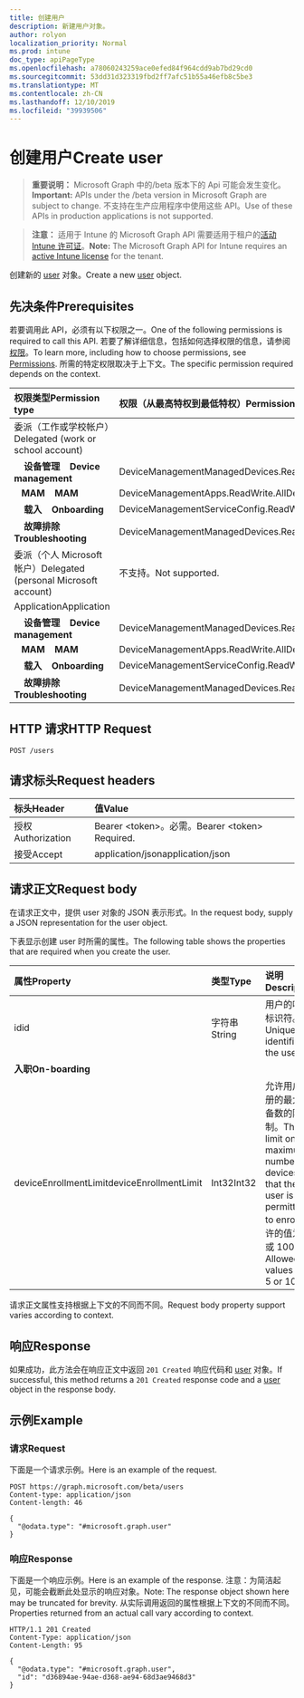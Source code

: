```yaml
---
title: 创建用户
description: 新建用户对象。
author: rolyon
localization_priority: Normal
ms.prod: intune
doc_type: apiPageType
ms.openlocfilehash: a78060243259ace0efed84f964cdd9ab7bd29cd0
ms.sourcegitcommit: 53dd31d323319fbd2ff7afc51b55a46efb8c5be3
ms.translationtype: MT
ms.contentlocale: zh-CN
ms.lasthandoff: 12/10/2019
ms.locfileid: "39939506"
---
```

# <a name="create-user"></a><span data-ttu-id="2d4f1-103">创建用户</span><span class="sxs-lookup"><span data-stu-id="2d4f1-103">Create user</span></span>

> <span data-ttu-id="2d4f1-104">**重要说明：** Microsoft Graph 中的/beta 版本下的 Api 可能会发生变化。</span><span class="sxs-lookup"><span data-stu-id="2d4f1-104">**Important:** APIs under the /beta version in Microsoft Graph are subject to change.</span></span> <span data-ttu-id="2d4f1-105">不支持在生产应用程序中使用这些 API。</span><span class="sxs-lookup"><span data-stu-id="2d4f1-105">Use of these APIs in production applications is not supported.</span></span>

> <span data-ttu-id="2d4f1-106">**注意：** 适用于 Intune 的 Microsoft Graph API 需要适用于租户的[活动 Intune 许可证](https://go.microsoft.com/fwlink/?linkid=839381)。</span><span class="sxs-lookup"><span data-stu-id="2d4f1-106">**Note:** The Microsoft Graph API for Intune requires an [active Intune license](https://go.microsoft.com/fwlink/?linkid=839381) for the tenant.</span></span>

<span data-ttu-id="2d4f1-107">创建新的 [user](../resources/intune-shared-user.md) 对象。</span><span class="sxs-lookup"><span data-stu-id="2d4f1-107">Create a new [user](../resources/intune-shared-user.md) object.</span></span>

## <a name="prerequisites"></a><span data-ttu-id="2d4f1-108">先决条件</span><span class="sxs-lookup"><span data-stu-id="2d4f1-108">Prerequisites</span></span>

<span data-ttu-id="2d4f1-109">若要调用此 API，必须有以下权限之一。</span><span class="sxs-lookup"><span data-stu-id="2d4f1-109">One of the following permissions is required to call this API.</span></span> <span data-ttu-id="2d4f1-110">若要了解详细信息，包括如何选择权限的信息，请参阅[权限](/graph/permissions-reference)。</span><span class="sxs-lookup"><span data-stu-id="2d4f1-110">To learn more, including how to choose permissions, see [Permissions](/graph/permissions-reference).</span></span>  <span data-ttu-id="2d4f1-111">所需的特定权限取决于上下文。</span><span class="sxs-lookup"><span data-stu-id="2d4f1-111">The specific permission required depends on the context.</span></span>

|<span data-ttu-id="2d4f1-112">权限类型</span><span class="sxs-lookup"><span data-stu-id="2d4f1-112">Permission type</span></span>|<span data-ttu-id="2d4f1-113">权限（从最高特权到最低特权）</span><span class="sxs-lookup"><span data-stu-id="2d4f1-113">Permissions (from most to least privileged)</span></span>|
|:---|:---|
|<span data-ttu-id="2d4f1-114">委派（工作或学校帐户）</span><span class="sxs-lookup"><span data-stu-id="2d4f1-114">Delegated (work or school account)</span></span>||
| <span data-ttu-id="2d4f1-115">&nbsp; &nbsp; **设备管理**</span><span class="sxs-lookup"><span data-stu-id="2d4f1-115">&nbsp; &nbsp; **Device management**</span></span> | <span data-ttu-id="2d4f1-116">DeviceManagementManagedDevices.ReadWrite.All</span><span class="sxs-lookup"><span data-stu-id="2d4f1-116">DeviceManagementManagedDevices.ReadWrite.All</span></span>|
| <span data-ttu-id="2d4f1-117">&nbsp;&nbsp; **MAM**</span><span class="sxs-lookup"><span data-stu-id="2d4f1-117">&nbsp; &nbsp; **MAM**</span></span> | <span data-ttu-id="2d4f1-118">DeviceManagementApps.ReadWrite.All</span><span class="sxs-lookup"><span data-stu-id="2d4f1-118">DeviceManagementApps.ReadWrite.All</span></span>|
| <span data-ttu-id="2d4f1-119">&nbsp; &nbsp; **载入**</span><span class="sxs-lookup"><span data-stu-id="2d4f1-119">&nbsp; &nbsp; **Onboarding**</span></span> | <span data-ttu-id="2d4f1-120">DeviceManagementServiceConfig.ReadWrite.All</span><span class="sxs-lookup"><span data-stu-id="2d4f1-120">DeviceManagementServiceConfig.ReadWrite.All</span></span>|
| <span data-ttu-id="2d4f1-121">&nbsp; &nbsp; **故障排除**</span><span class="sxs-lookup"><span data-stu-id="2d4f1-121">&nbsp; &nbsp; **Troubleshooting**</span></span> | <span data-ttu-id="2d4f1-122">DeviceManagementManagedDevices.ReadWrite.All</span><span class="sxs-lookup"><span data-stu-id="2d4f1-122">DeviceManagementManagedDevices.ReadWrite.All</span></span>|
|<span data-ttu-id="2d4f1-123">委派（个人 Microsoft 帐户）</span><span class="sxs-lookup"><span data-stu-id="2d4f1-123">Delegated (personal Microsoft account)</span></span>|<span data-ttu-id="2d4f1-124">不支持。</span><span class="sxs-lookup"><span data-stu-id="2d4f1-124">Not supported.</span></span>|
|<span data-ttu-id="2d4f1-125">Application</span><span class="sxs-lookup"><span data-stu-id="2d4f1-125">Application</span></span>||
| <span data-ttu-id="2d4f1-126">&nbsp; &nbsp; **设备管理**</span><span class="sxs-lookup"><span data-stu-id="2d4f1-126">&nbsp; &nbsp; **Device management**</span></span> | <span data-ttu-id="2d4f1-127">DeviceManagementManagedDevices.ReadWrite.All</span><span class="sxs-lookup"><span data-stu-id="2d4f1-127">DeviceManagementManagedDevices.ReadWrite.All</span></span>|
| <span data-ttu-id="2d4f1-128">&nbsp;&nbsp; **MAM**</span><span class="sxs-lookup"><span data-stu-id="2d4f1-128">&nbsp; &nbsp; **MAM**</span></span> | <span data-ttu-id="2d4f1-129">DeviceManagementApps.ReadWrite.All</span><span class="sxs-lookup"><span data-stu-id="2d4f1-129">DeviceManagementApps.ReadWrite.All</span></span>|
| <span data-ttu-id="2d4f1-130">&nbsp; &nbsp; **载入**</span><span class="sxs-lookup"><span data-stu-id="2d4f1-130">&nbsp; &nbsp; **Onboarding**</span></span> | <span data-ttu-id="2d4f1-131">DeviceManagementServiceConfig.ReadWrite.All</span><span class="sxs-lookup"><span data-stu-id="2d4f1-131">DeviceManagementServiceConfig.ReadWrite.All</span></span>|
| <span data-ttu-id="2d4f1-132">&nbsp; &nbsp; **故障排除**</span><span class="sxs-lookup"><span data-stu-id="2d4f1-132">&nbsp; &nbsp; **Troubleshooting**</span></span> | <span data-ttu-id="2d4f1-133">DeviceManagementManagedDevices.ReadWrite.All</span><span class="sxs-lookup"><span data-stu-id="2d4f1-133">DeviceManagementManagedDevices.ReadWrite.All</span></span>|

## <a name="http-request"></a><span data-ttu-id="2d4f1-134">HTTP 请求</span><span class="sxs-lookup"><span data-stu-id="2d4f1-134">HTTP Request</span></span>

<!-- {
  "blockType": "ignored"
}
-->
``` http
POST /users
```

## <a name="request-headers"></a><span data-ttu-id="2d4f1-135">请求标头</span><span class="sxs-lookup"><span data-stu-id="2d4f1-135">Request headers</span></span>

|<span data-ttu-id="2d4f1-136">标头</span><span class="sxs-lookup"><span data-stu-id="2d4f1-136">Header</span></span>|<span data-ttu-id="2d4f1-137">值</span><span class="sxs-lookup"><span data-stu-id="2d4f1-137">Value</span></span>|
|:---|:---|
|<span data-ttu-id="2d4f1-138">授权</span><span class="sxs-lookup"><span data-stu-id="2d4f1-138">Authorization</span></span>|<span data-ttu-id="2d4f1-139">Bearer &lt;token&gt;。必需。</span><span class="sxs-lookup"><span data-stu-id="2d4f1-139">Bearer &lt;token&gt; Required.</span></span>|
|<span data-ttu-id="2d4f1-140">接受</span><span class="sxs-lookup"><span data-stu-id="2d4f1-140">Accept</span></span>|<span data-ttu-id="2d4f1-141">application/json</span><span class="sxs-lookup"><span data-stu-id="2d4f1-141">application/json</span></span>|

## <a name="request-body"></a><span data-ttu-id="2d4f1-142">请求正文</span><span class="sxs-lookup"><span data-stu-id="2d4f1-142">Request body</span></span>

<span data-ttu-id="2d4f1-143">在请求正文中，提供 user 对象的 JSON 表示形式。</span><span class="sxs-lookup"><span data-stu-id="2d4f1-143">In the request body, supply a JSON representation for the user object.</span></span>

<span data-ttu-id="2d4f1-144">下表显示创建 user 时所需的属性。</span><span class="sxs-lookup"><span data-stu-id="2d4f1-144">The following table shows the properties that are required when you create the user.</span></span>

|<span data-ttu-id="2d4f1-145">属性</span><span class="sxs-lookup"><span data-stu-id="2d4f1-145">Property</span></span>|<span data-ttu-id="2d4f1-146">类型</span><span class="sxs-lookup"><span data-stu-id="2d4f1-146">Type</span></span>|<span data-ttu-id="2d4f1-147">说明</span><span class="sxs-lookup"><span data-stu-id="2d4f1-147">Description</span></span>|
|:---|:---|:---|
|<span data-ttu-id="2d4f1-148">id</span><span class="sxs-lookup"><span data-stu-id="2d4f1-148">id</span></span>|<span data-ttu-id="2d4f1-149">字符串</span><span class="sxs-lookup"><span data-stu-id="2d4f1-149">String</span></span>|<span data-ttu-id="2d4f1-150">用户的唯一标识符。</span><span class="sxs-lookup"><span data-stu-id="2d4f1-150">Unique identifier of the user.</span></span>|
|<span data-ttu-id="2d4f1-151">**入职**</span><span class="sxs-lookup"><span data-stu-id="2d4f1-151">**On-boarding**</span></span>||
|<span data-ttu-id="2d4f1-152">deviceEnrollmentLimit</span><span class="sxs-lookup"><span data-stu-id="2d4f1-152">deviceEnrollmentLimit</span></span>|<span data-ttu-id="2d4f1-153">Int32</span><span class="sxs-lookup"><span data-stu-id="2d4f1-153">Int32</span></span>|<span data-ttu-id="2d4f1-154">允许用户注册的最大设备数的限制。</span><span class="sxs-lookup"><span data-stu-id="2d4f1-154">The limit on the maximum number of devices that the user is permitted to enroll.</span></span> <span data-ttu-id="2d4f1-155">允许的值为 5 或 1000。</span><span class="sxs-lookup"><span data-stu-id="2d4f1-155">Allowed values are 5 or 1000.</span></span>|

<span data-ttu-id="2d4f1-156">请求正文属性支持根据上下文的不同而不同。</span><span class="sxs-lookup"><span data-stu-id="2d4f1-156">Request body property support varies according to context.</span></span>

## <a name="response"></a><span data-ttu-id="2d4f1-157">响应</span><span class="sxs-lookup"><span data-stu-id="2d4f1-157">Response</span></span>

<span data-ttu-id="2d4f1-158">如果成功，此方法会在响应正文中返回 `201 Created` 响应代码和 [user](../resources/intune-shared-user.md) 对象。</span><span class="sxs-lookup"><span data-stu-id="2d4f1-158">If successful, this method returns a `201 Created` response code and a [user](../resources/intune-shared-user.md) object in the response body.</span></span>

## <a name="example"></a><span data-ttu-id="2d4f1-159">示例</span><span class="sxs-lookup"><span data-stu-id="2d4f1-159">Example</span></span>

### <a name="request"></a><span data-ttu-id="2d4f1-160">请求</span><span class="sxs-lookup"><span data-stu-id="2d4f1-160">Request</span></span>

<span data-ttu-id="2d4f1-161">下面是一个请求示例。</span><span class="sxs-lookup"><span data-stu-id="2d4f1-161">Here is an example of the request.</span></span>

``` http
POST https://graph.microsoft.com/beta/users
Content-type: application/json
Content-length: 46

{
  "@odata.type": "#microsoft.graph.user"
}
```

### <a name="response"></a><span data-ttu-id="2d4f1-162">响应</span><span class="sxs-lookup"><span data-stu-id="2d4f1-162">Response</span></span>

<span data-ttu-id="2d4f1-163">下面是一个响应示例。</span><span class="sxs-lookup"><span data-stu-id="2d4f1-163">Here is an example of the response.</span></span> <span data-ttu-id="2d4f1-164">注意：为简洁起见，可能会截断此处显示的响应对象。</span><span class="sxs-lookup"><span data-stu-id="2d4f1-164">Note: The response object shown here may be truncated for brevity.</span></span> <span data-ttu-id="2d4f1-165">从实际调用返回的属性根据上下文的不同而不同。</span><span class="sxs-lookup"><span data-stu-id="2d4f1-165">Properties returned from an actual call vary according to context.</span></span>

``` http
HTTP/1.1 201 Created
Content-Type: application/json
Content-Length: 95

{
  "@odata.type": "#microsoft.graph.user",
  "id": "d36894ae-94ae-d368-ae94-68d3ae9468d3"
}
```











